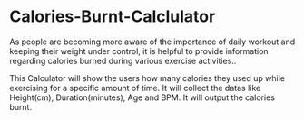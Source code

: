 # Calories-Burnt-Calclulator

As people are becoming more aware of the importance of daily workout and keeping their weight under control, it is helpful to provide information regarding calories burned during various exercise activities..

This Calculator will show the users how many calories they used up while exercising for a specific amount of time. It will collect the datas like Height(cm), Duration(minutes), Age and BPM. It will output the calories burnt.  
